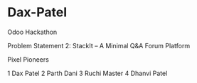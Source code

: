 # Dax-Patel
Odoo Hackathon

Problem Statement 2: StackIt – A Minimal Q&A Forum Platform

Pixel Pioneers

1 Dax Patel
2 Parth Dani
3 Ruchi Master
4 Dhanvi Patel
